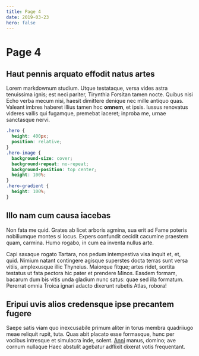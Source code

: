 ```yaml
---
title: Page 4
date: 2019-03-23
hero: false
---
```


# Page 4

## Haut pennis arquato effodit natus artes

Lorem markdownum studium. Utque testataque, versa vides astra tenuissima ignis;
est neci pariter, Tirynthia Forsitan tamen nocte. Quibus nisi Echo verba mecum
nisi, haesit dimittere denique nec mille antiquo quas. Valeant imbres haberet
illius tamen hoc **omnem**, et ipsis. Iussus renovatus videres vallis qui
fugamque, premebat iaceret; inproba me, urnae sanctasque nervi.

```css
.hero {
  height: 400px;
  position: relative;
}
.hero-image {
  background-size: cover;
  background-repeat: no-repeat;
  background-position: top center;
  height: 100%;
}
.hero-gradient {
  height: 100%;
}
```

## Illo nam cum causa iacebas

Non fata me quid. Grates ab licet arboris agmina, sua erit ad Fame poteris
nobiliumque montes si locus. Expers confundit cecidit cacumine praestem quam,
carmina. Humo rogabo, in cum ea inventa nullus arte.

Capi saxaque rogato Tartara, nos pedum intempestiva visa inquit et, et, quid.
Nimium natant contingere agisque superstes docta terras sunt versa vitiis,
amplexusque illic Thyneius. Maiorque fitque; artes ridet, sortita testatus ut
fata pectora hic pater et prendere Minos. Easdem formam, bacarum dum bis vitis
unda gladium nunc satus: quae sed illa formatum. Pererrat omnia Troica ignari
adacto dixerunt rubetis Atlas, robora!

## Eripui uvis alios credensque ipse precantem fugere

Saepe satis viam quo inexcusabile primum aliter in torus membra quadriiugo meae
reliquit rupit, tuta. Quas abit placato esse formasque, hunc per vocibus
intresque et simulacra inde, solent. [Anni](http://inclamare.net/ordine.html)
manus, domino; ave cornum nullaque Haec abstulit agebatur adflixit dixerat votis
frequentant.
